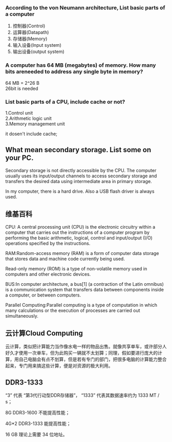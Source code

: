 ### According to the von Neumann architecture, List basic parts of a computer  
1. 控制器(Control)
2. 运算器(Datapath)
3. 存储器(Memory)
4. 输入设备(Input system)
5. 输出设备(output system)

### A computer has 64 MB (megabytes) of memory. How many bits areneeded to address any single byte in memory?

64 MB = 2^26 B  
26bit is needed

### List basic parts of a CPU, include cache or not?

1.Control unit  
2.Arithmetic logic unit  
3.Memory management unit  

it dosen't include cache;

## What mean secondary storage. List some on your PC.  

Secondary storage is not directly accessible by the CPU. The computer usually uses its input/output channels to access secondary storage and transfers the desired data using intermediate area in primary storage.

In my computer, there is a hard drive. Also a USB flash driver is always used.

## 维基百科  
CPU: A central processing unit (CPU) is the electronic circuitry within a computer that carries out the instructions of a computer program by performing the basic arithmetic, logical, control and input/output (I/O) operations specified by the instructions.  

RAM:Random-access memory (RAM) is a form of computer data storage that stores data and machine code currently being used.  

Read-only memory (ROM) is a type of non-volatile memory used in computers and other electronic devices.  

BUS:In computer architecture, a bus[1] (a contraction of the Latin omnibus) is a communication system that transfers data between components inside a computer, or between computers. 

Parallel Computing:Parallel computing is a type of computation in which many calculations or the execution of processes are carried out simultaneously.  

## 云计算Cloud Computing

云计算，类似把计算能力当作像水电一样的物品出售。就像共享单车，或许部分人好久才使用一次单车，但为此购买一辆就不太划算；同理，假如要进行庞大的计算，用自己电脑会有点不划算，但是若有专门的部门，把很多电脑的计算能力整合起来，专门用来搞这些计算，便是对资源的极大利用。



## DDR3-1333

“3” 代表 “第3代行动型DDR存储器”， “1333” 代表其数据速率约为 1333 MT / s；

8G DDR3-1600 不能提高性能；

4G*2 DDR3-1333 能提高性能；

16 GB 理论上需要 34 位地址。